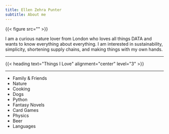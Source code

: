 ```yaml
---
title: Ellen Zehra Punter
subtitle: About me
---
```


{{< figure src="" >}}

I am a curious nature lover from London who loves all things DATA and wants to know everything about everything. I am interested in sustainability, simplicity, shortening supply chains, and making things with my own hands. 

<hr>
{{< heading text="Things I Love" alignment="center" level="3" >}}
<hr>

- Family & Friends
- Nature
- Cooking
- Dogs
- Python 
- Fantasy Novels 
- Card Games
- Physics 
- Beer
- Languages
